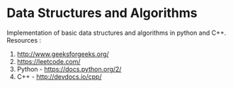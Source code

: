 # Data Structures and Algorithms
Implementation of basic data structures and algorithms in python and C++.
Resources :
1. http://www.geeksforgeeks.org/
2. https://leetcode.com/
3. Python - https://docs.python.org/2/
4. C++ - http://devdocs.io/cpp/


